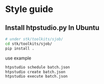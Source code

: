# Style guide

## Install htpstudio.py In Ubuntu
```bash
# under stk/toolkits/sjob/
cd stk/toolkits/sjob/
pip install .
```
use example
```bash
htpstudio schedule batch.json
htpstudio create batch.json
htpstudio execute batch.json
```
